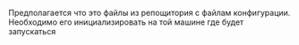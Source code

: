 Предполагается что это файлы из репощитория с файлам конфигурации.
Необходимо его инициализировать на той машине где будет запускаться